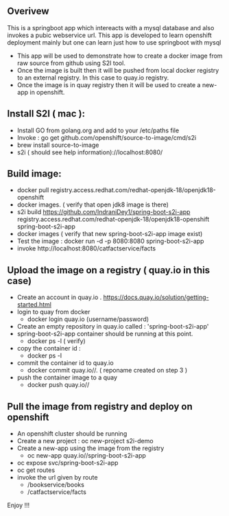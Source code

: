 ## Overivew 

This is a springboot app which intereacts with a mysql database and also invokes a pubic webservice url. This app is developed to learn openshift deployment mainly but one can learn just how to use springboot with mysql 

- This app will be used to demonstrate how to create a docker image from raw source from github using S2I tool. 
- Once the image is built then it will be pushed from local docker registry to an external registry. In this case to quay.io registry.
- Once the image is in quay registry then it will be used to create a new-app in openshift.


## Install S2I ( mac ):

- Install GO from golang.org and add to your /etc/paths file
- Invoke : go get github.com/openshift/source-to-image/cmd/s2i 
- brew install source-to-image
- s2i ( should see help information)://localhost:8080/

## Build image:

- docker pull registry.access.redhat.com/redhat-openjdk-18/openjdk18-openshift
- docker images. ( verify that open jdk8 image is there)
- s2i build https://github.com/IndraniDey1/spring-boot-s2i-app registry.access.redhat.com/redhat-openjdk-18/openjdk18-openshift spring-boot-s2i-app
- docker images ( verify that new spring-boot-s2i-app image exist)
- Test the image : docker run -d -p 8080:8080 spring-boot-s2i-app
- invoke http://localhost:8080/catfactservice/facts

## Upload the image on a registry ( quay.io in this case)

- Create an account in quay.io . https://docs.quay.io/solution/getting-started.html
- login to quay from docker
    - docker login quay.io  (username/password)
- Create an empty repository in quay.io called : 'spring-boot-s2i-app'
- spring-boot-s2i-app container should be running at this point. 
   - docker ps -l ( verify)
- copy the container id : 
   - docker ps -l
- commit the container id to quay.io
    - docker commit <container-id> quay.io/<username>/<reponame>. ( reponame created on step 3 )
- push the container image to a quay
    - docker push quay.io/<username>/<reponame>
   
## Pull the image from registry and deploy on openshift

- An openshift cluster should be running
- Create a new project : oc new-project s2i-demo
- Create a new-app using the image from the registry
    - oc new-app quay.io/<username>/spring-boot-s2i-app
- oc expose svc/spring-boot-s2i-app
- oc get routes
- invoke the url given by route
    - <route>/bookservice/books
    - <route>/catfactservice/facts
      
Enjoy !!!
  
